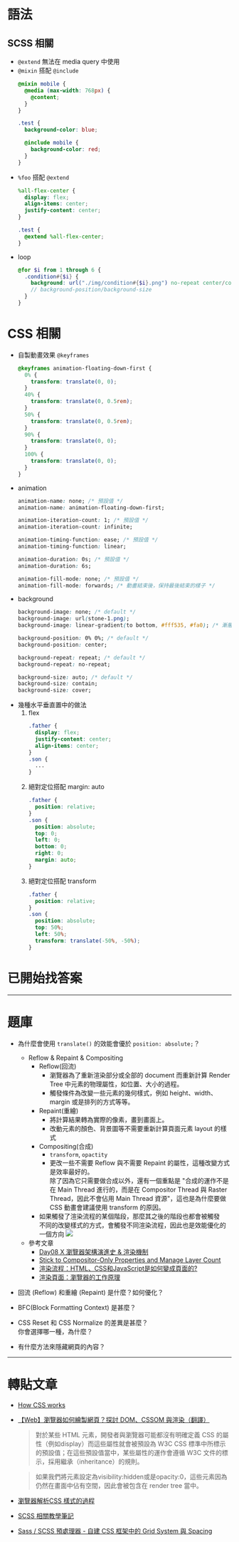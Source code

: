 # 語法

## SCSS 相關
- `@extend` 無法在 media query 中使用
- `@mixin` 搭配 `@include`
  ```scss
  @mixin mobile {
    @media (max-width: 768px) {
      @content;
    }
  }

  .test {
    background-color: blue;

    @include mobile {
      background-color: red;
    }
  }
  ```
- `%foo` 搭配 `@extend`
  ```scss
  %all-flex-center {
    display: flex;
    align-items: center;
    justify-content: center;
  }

  .test {
    @extend %all-flex-center;
  }
  ```
- loop
  ```scss
  @for $i from 1 through 6 {
    .condition#{$i} {
      background: url("./img/condition#{$i}.png") no-repeat center/contain;
      // background-position/background-size
    }
  }
  ```
# CSS 相關
- 自製動畫效果 `@keyframes`
  ```css
  @keyframes animation-floating-down-first {
    0% {
      transform: translate(0, 0);
    }
    40% {
      transform: translate(0, 0.5rem);
    }
    50% {
      transform: translate(0, 0.5rem);
    }
    90% {
      transform: translate(0, 0);
    }
    100% {
      transform: translate(0, 0);
    }
  }
- animation
  ```css
  animation-name: none; /* 預設值 */
  animation-name: animation-floating-down-first;

  animation-iteration-count: 1; /* 預設值 */
  animation-iteration-count: infinite;

  animation-timing-function: ease; /* 預設值 */
  animation-timing-function: linear;

  animation-duration: 0s; /* 預設值 */
  animation-duration: 6s;

  animation-fill-mode: none; /* 預設值 */
  animation-fill-mode: forwards; /* 動畫結束後，保持最後結束的樣子 */
  ```
- background
  ```css
  background-image: none; /* default */
  background-image: url(stone-1.png);
  background-image: linear-gradient(to bottom, #fff535, #fa0); /* 漸層 */

  background-position: 0% 0%; /* default */
  background-position: center;

  background-repeat: repeat; /* default */
  background-repeat: no-repeat;

  background-size: auto; /* default */
  background-size: contain;
  background-size: cover;
  ```
- 幾種水平垂直置中的做法
  1. flex
      ```css
      .father {
        display: flex;
        justify-content: center;
        align-items: center;
      }
      .son {
        ...
      }
      ```
  2. 絕對定位搭配 margin: auto
      ```css
      .father {
        position: relative;
      }
      .son {
        position: absolute;
        top: 0;
        left: 0;
        bottom: 0;
        right: 0;
        margin: auto;
      }
      ```
  3. 絕對定位搭配 transform
      ```css
      .father {
        position: relative;
      }
      .son {
        position: absolute;
        top: 50%;
        left: 50%;
        transform: translate(-50%, -50%);
      }
      ```

  


  
  
  

# 已開始找答案

-----------------------------------------------------------------------------------------------------------------
# 題庫
- 為什麼會使用 `translate()` 的效能會優於 `position: absolute;`？
  - Reflow & Repaint & Compositing
    - Reflow(回流)
      - 瀏覽器為了重新渲染部分或全部的 document 而重新計算 Render Tree 中元素的物理屬性，如位置、大小的過程。
      - 觸發條件為改變一些元素的幾何樣式，例如 height、width、margin 或是排列的方式等等。
    - Repaint(重繪)
      - 將計算結果轉為實際的像素，畫到畫面上。
      - 改動元素的顏色、背景圖等不需要重新計算頁面元素 layout 的樣式
    - Compositing(合成)
      - `transform`, `opactity`
      - 更改一些不需要 Reflow 與不需要 Repaint 的屬性，這種改變方式是效率最好的。  
        除了因為它只需要做合成以外，還有一個重點是 "合成的運作不是在 Main Thread 進行的，而是在 Compositor Thread 與 Raster Thread，因此不會佔用 Main Thread 資源"，這也是為什麼要做 CSS 動畫會建議使用 transform 的原因。
    - 如果觸發了渲染流程的某個階段，那麼其之後的階段也都會被觸發  
      不同的改變樣式的方式，會觸發不同渲染流程，因此也是效能優化的一個方向
      ![](https://i.imgur.com/Ko9shBl.png)
  - 參考文章
    - [Day08 X 瀏覽器架構演進史 & 渲染機制](https://ithelp.ithome.com.tw/articles/10270187)
    - [Stick to Compositor-Only Properties and Manage Layer Count](https://web.dev/stick-to-compositor-only-properties-and-manage-layer-count/)
    - [渲染流程：HTML、CSS和JavaScript是如何變成頁面的?](https://pcaaron.github.io/pages/fe/chrome/drawing.html)
    - [渲染頁面：瀏覽器的工作原理](https://developer.mozilla.org/zh-CN/docs/Web/Performance/How_browsers_work)

- 回流 (Reflow) 和重繪 (Repaint) 是什麼？如何優化？

- BFC(Block Formatting Context) 是甚麼？

- CSS Reset 和 CSS Normalize 的差異是甚麼？  
  你會選擇哪一種，為什麼？

- 有什麼方法來隱藏網頁的內容？


-----------------------------------------------------------------------------------------------------------------
# 轉貼文章
- [How CSS works](https://developer.mozilla.org/zh-TW/docs/Learn/CSS/First_steps/How_CSS_works)

- [【Web】瀏覽器如何繪製網頁？探討 DOM、CSSOM 與渲染（翻譯）](https://medium.someone.tw/web-%E7%80%8F%E8%A6%BD%E5%99%A8%E5%A6%82%E4%BD%95%E7%B9%AA%E8%A3%BD%E7%B6%B2%E9%A0%81-%E6%8E%A2%E8%A8%8E-dom-cssom-%E8%88%87%E6%B8%B2%E6%9F%93-%E7%BF%BB%E8%AD%AF-e9ba8c2be451)
  > 對於某些 HTML 元素，開發者與瀏覽器可能都沒有明確定義 CSS 的屬性（例如display）而這些屬性就會被預設為 W3C CSS 標準中所標示的預設值；在這些預設值當中，某些屬性的運作會遵循 W3C 文件的標示，採用繼承（inheritance）的規則。

  > 如果我們將元素設定為visibility:hidden或是opacity:0，這些元素因為仍然在畫面中佔有空間，因此會被包含在 render tree 當中。

- [瀏覽器解析CSS 樣式的過程](https://blog.fundebug.com/2019/04/01/how-does-browser-parse-css/)
- [SCSS 相關教學筆記](https://hackmd.io/@FortesHuang?tags=%5B%22Scss%22%5D)

- [Sass / SCSS 預處理器 - 自建 CSS 框架中的 Grid System 與 Spacing](https://awdr74100.github.io/2020-06-24-scss-gridsystem-spacing/)